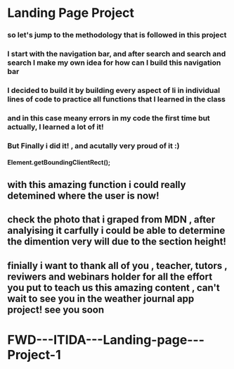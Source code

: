 # Landing Page Project

### so let's jump to the methodology that is followed in this project

### I start with the navigation bar, and after search and search and search I make my own idea for how can I build this navigation bar 

### I decided to build it by building every aspect of li in individual lines of code to practice all functions that I learned in the class 


### and in this case meany errors in my code the first time but actually, I learned a lot of it!


### But Finally i did it! , and acutally very proud of it :)



#### Element.getBoundingClientRect();

## with this amazing function i could really detemined where the user is now!

## check the photo that i graped from MDN , after analyising it carfully i could be able to determine the dimention very will due to the section height!



## finially i want to thank all of you , teacher, tutors , reviwers and webinars holder for all the effort you put to teach us this amazing content , can't wait to see you in the weather journal app project! see you soon 


# FWD---ITIDA---Landing-page---Project-1
